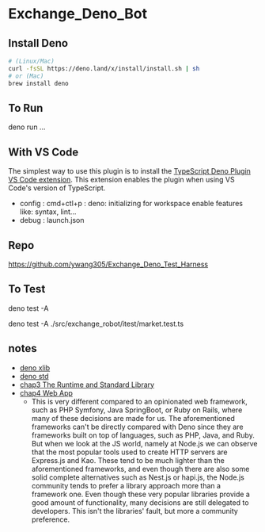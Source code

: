 # Exchange_Deno_Bot

## Install Deno

```bash
# (Linux/Mac)
curl -fsSL https://deno.land/x/install/install.sh | sh
# or (Mac)
brew install deno
```

## To Run

deno run ...

## With VS Code

The simplest way to use this plugin is to install the [TypeScript Deno Plugin VS Code extension](https://marketplace.visualstudio.com/items?itemName=justjavac.vscode-deno). This extension enables the plugin when using VS Code's version of TypeScript.

- config : cmd+ctl+p : deno: initializing
  for workspace enable features like: syntax, lint...
- debug : launch.json

## Repo

https://github.com/ywang305/Exchange_Deno_Test_Harness

## To Test

deno test -A

deno test -A ./src/exchange_robot/itest/market.test.ts

## notes

- [deno xlib](https://deno.land/x)
- [deno std](https://doc.deno.land/builtin/stable)
- [chap3 The Runtime and Standard Library](https://github.com/PacktPublishing/Deno-Web-Development/tree/master/Chapter03)
- [chap4 Web App](https://github.com/PacktPublishing/Deno-Web-Development/tree/master/Chapter04/museums-api)
  - This is very different compared to an opinionated web framework, such as PHP Symfony, Java SpringBoot, or Ruby on Rails, where many of these decisions are made for us. The aforementioned frameworks can't be directly compared with Deno since they are frameworks built on top of languages, such as PHP, Java, and Ruby. But when we look at the JS world, namely at Node.js we can observe that the most popular tools used to create HTTP servers are Express.js and Kao. These tend to be much lighter than the aforementioned frameworks, and even though there are also some solid complete alternatives such as Nest.js or hapi.js, the Node.js community tends to prefer a library approach more than a framework one. Even though these very popular libraries provide a good amount of functionality, many decisions are still delegated to developers. This isn't the libraries' fault, but more a community preference.
